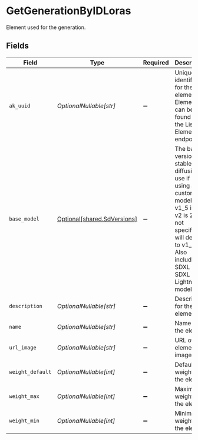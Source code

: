 # GetGenerationByIDLoras

Element used for the generation.


## Fields

| Field                                                                                                                                                                                   | Type                                                                                                                                                                                    | Required                                                                                                                                                                                | Description                                                                                                                                                                             |
| --------------------------------------------------------------------------------------------------------------------------------------------------------------------------------------- | --------------------------------------------------------------------------------------------------------------------------------------------------------------------------------------- | --------------------------------------------------------------------------------------------------------------------------------------------------------------------------------------- | --------------------------------------------------------------------------------------------------------------------------------------------------------------------------------------- |
| `ak_uuid`                                                                                                                                                                               | *OptionalNullable[str]*                                                                                                                                                                 | :heavy_minus_sign:                                                                                                                                                                      | Unique identifier for the element. Elements can be found from the List Elements endpoint.                                                                                               |
| `base_model`                                                                                                                                                                            | [Optional[shared.SdVersions]](../../models/shared/sdversions.md)                                                                                                                        | :heavy_minus_sign:                                                                                                                                                                      | The base version of stable diffusion to use if not using a custom model. v1_5 is 1.5, v2 is 2.1, if not specified it will default to v1_5. Also includes SDXL and SDXL Lightning models |
| `description`                                                                                                                                                                           | *OptionalNullable[str]*                                                                                                                                                                 | :heavy_minus_sign:                                                                                                                                                                      | Description for the element                                                                                                                                                             |
| `name`                                                                                                                                                                                  | *OptionalNullable[str]*                                                                                                                                                                 | :heavy_minus_sign:                                                                                                                                                                      | Name of the element                                                                                                                                                                     |
| `url_image`                                                                                                                                                                             | *OptionalNullable[str]*                                                                                                                                                                 | :heavy_minus_sign:                                                                                                                                                                      | URL of the element image                                                                                                                                                                |
| `weight_default`                                                                                                                                                                        | *OptionalNullable[int]*                                                                                                                                                                 | :heavy_minus_sign:                                                                                                                                                                      | Default weight for the element                                                                                                                                                          |
| `weight_max`                                                                                                                                                                            | *OptionalNullable[int]*                                                                                                                                                                 | :heavy_minus_sign:                                                                                                                                                                      | Maximum weight for the element                                                                                                                                                          |
| `weight_min`                                                                                                                                                                            | *OptionalNullable[int]*                                                                                                                                                                 | :heavy_minus_sign:                                                                                                                                                                      | Minimum weight for the element                                                                                                                                                          |